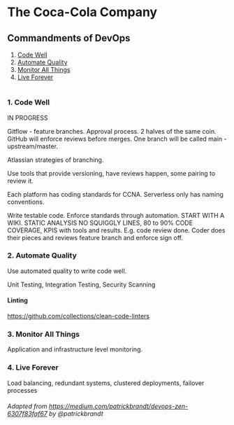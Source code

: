 # The Coca-Cola Company


## Commandments of DevOps

1. [ Code Well ](#codeWell)
2. [ Automate Quality ](#automateQuality)
3. [ Monitor All Things ](#monitorAllThings)
4. [ Live Forever ](#liveForever)

# <a id="codeWell"></a>
### 1. Code Well

IN PROGRESS

Gitflow - feature branches.  Approval process.  2 halves of the same coin.  GitHub will enforce reviews before merges.  One branch will be called main - upstream/master.  

Atlassian strategies of branching.

Use tools that provide versioning, have reviews happen, some pairing to review it.

Each platform has coding standards for CCNA.  Serverless only has naming conventions.

Write testable code. Enforce standards through automation. START WITH A WIKI.  STATIC ANALYSIS NO SQUIGGLY LINES, 80 to 90% CODE COVERAGE, KPIS with tools and results.  E.g. code review done.  Coder does their pieces and reviews feature branch and enforce sign off.

<a id="automateQuality"></a>
### 2. Automate Quality

Use automated quality to write code well.

Unit Testing, Integration Testing, Security Scanning

#### Linting

https://github.com/collections/clean-code-linters

<a id="monitorAllThings"></a>
### 3. Monitor All Things

Application and infrastructure level monitoring.

<a id="liveForever"></a>
### 4. Live Forever

Load balancing, redundant systems, clustered deployments, failover processes

###### Adapted from https://medium.com/patrickbrandt/devops-zen-6307f83faf67 by @patrickbrandt
